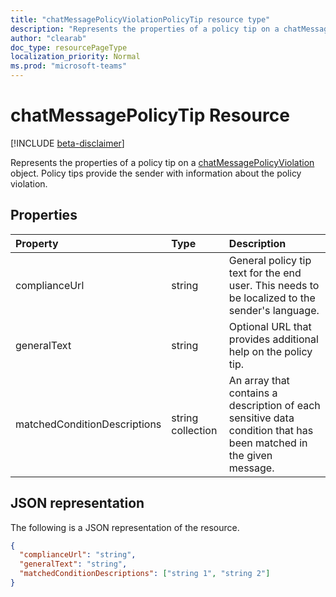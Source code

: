 ```yaml
---
title: "chatMessagePolicyViolationPolicyTip resource type"
description: "Represents the properties of a policy tip on a chatMessagePolicyViolation object. Policy tips provide the sender with information about the policy violation."
author: "clearab"
doc_type: resourcePageType
localization_priority: Normal
ms.prod: "microsoft-teams"
---
```

# chatMessagePolicyTip Resource

[!INCLUDE [beta-disclaimer](../../includes/beta-disclaimer.md)]

Represents the properties of a policy tip on a [chatMessagePolicyViolation](chatmessagepolicyviolation.md) object. Policy tips provide the sender with information about the policy violation.

## Properties

| Property   | Type |Description|
|:---------------|:--------|:----------|
|complianceUrl|string|General policy tip text for the end user. This needs to be localized to the sender's language.|
|generalText|string|Optional URL that provides additional help on the policy tip.|
|matchedConditionDescriptions|string collection|An array that contains a description of each sensitive data condition that has been matched in the given message.|

## JSON representation

The following is a JSON representation of the resource.

<!-- {
  "blockType": "resource",
  "optionalProperties": [
    "generalText"
  ],
  "@odata.type": "microsoft.graph.chatMessagePolicyViolationPolicyTip"
}-->
```json
{
  "complianceUrl": "string",
  "generalText": "string",
  "matchedConditionDescriptions": ["string 1", "string 2"]
}
```

<!-- uuid: 8fcb5dbc-d5aa-4681-8e31-b001d5168d79
2015-10-25 14:57:30 UTC -->
<!-- {
  "type": "#page.annotation",
  "description": "policy violation policy tip resource",
  "keywords": "",
  "section": "documentation",
  "tocPath": ""
}-->
